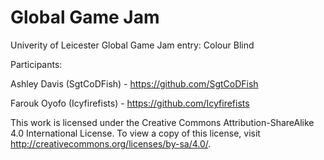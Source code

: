 Global Game Jam
===============

Univerity of Leicester Global Game Jam entry: Colour Blind

Participants:

Ashley Davis (SgtCoDFish) - https://github.com/SgtCoDFish

Farouk Oyofo (Icyfirefists) - https://github.com/Icyfirefists

This work is licensed under the Creative Commons Attribution-ShareAlike 4.0 International License. To view a copy of this license, visit http://creativecommons.org/licenses/by-sa/4.0/.
